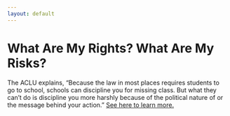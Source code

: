 ```yaml
---
layout: default
---
```


What Are My Rights? What Are My Risks?
=================
The ACLU explains, “Because the law in most places requires students to go to school, schools can discipline you for missing class. But what they can’t do is discipline you more harshly because of the political nature of or the message behind your action.” [See here to learn more.](https://www.aclu.org/know-your-rights/students-free-speech-rights-public-schools)
